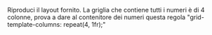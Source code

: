 Riproduci il layout fornito.
La griglia che contiene tutti i numeri è di 4 colonne, prova a dare al contenitore dei numeri questa regola "grid-template-columns: repeat(4, 1fr);"